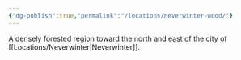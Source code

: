 ```yaml
---
{"dg-publish":true,"permalink":"/locations/neverwinter-wood/"}
---
```


A densely forested region toward the north and east of the city of [[Locations/Neverwinter\|Neverwinter]].
